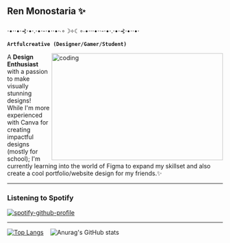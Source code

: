 ## Ren Monostaria ✨

   ⋅•⋅⋅•⋅⊰⋅•⋅.⋅•⋅-⋅•⋅⋅•⋅∙∘☽༓☾∘∙•⋅⋅⋅•⋅⋅-⋅•⋅.⋅•⋅⊰⋅•⋅⋅•⋅
  <br>**`Artfulcreative (Designer/Gamer/Student)`**</br>
  
  <img align="right" alt="coding" width="400" border-radius="500" border_color=2c1971 width="200" height="250" padding="200" src="https://64.media.tumblr.com/6b9d5fbcc7d6ebe2c3636ed25a550787/f02e19988b551a66-43/s1280x1920/311bc898f00d0bea349351a7a36333f9f659f645.gifv" mejwh on Tumblr>
<body>
   <p>
        A <b>Design Enthusiast</b> with a passion to make visually stunning designs! 
      <br>While I'm more experienced with Canva for creating impactful designs (mostly for school); I'm currently learning into the world of Figma to expand my skillset and also create a cool portfolio/website design for my friends.✨</br>
   </p>

---
### Listening to Spotify
[![spotify-github-profile](https://spotify-github-profile.kittinanx.com/api/view?uid=316nghatejsi4kwvyjfiqqwllp44&cover_image=true&theme=natemoo-re&show_offline=false&background_color=121212&interchange=false&bar_color=53b14f&bar_color_cover=true)](https://github.com/kittinan/spotify-github-profile)
 

---
[![Top Langs](https://github-readme-stats.vercel.app/api/top-langs/?username=terence-tarrega&layout=donut&bg_color=00000000)](https://github.com/terence-tarrega/github-readme-stats&bg_color=00000000)  &nbsp;&nbsp;&nbsp;![Anurag's GitHub stats](https://github-readme-stats.vercel.app/api?username=terence-tarrega&show_icons=true&bg_color=00000000)

</body>




